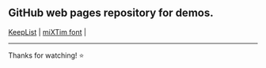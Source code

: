 <h2>GitHub web pages repository for demos.</h2>


[KeepList](https://mixtim.github.io/KeepList/index.html) | [miXTim font](https://mixtim.github.io/mixtim-font/index.html) | 
<br><hr>
Thanks for watching! ⭐
